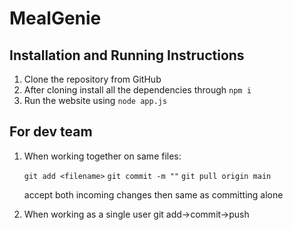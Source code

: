 # MealGenie
## Installation and Running Instructions

 1. Clone the repository from GitHub
 2. After cloning install all the dependencies through 
 ```npm i```
 3. Run the website using ```node app.js```

## For dev team

1. When working together on same files:

    ``` git add <filename> ```
    ``` git commit -m "" ```
    ``` git pull origin main ```
    
    accept both incoming changes
    then same as committing alone

2. When working as a single user git add->commit->push